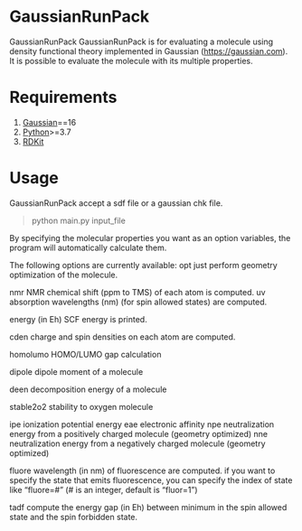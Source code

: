 # GaussianRunPack
GaussianRunPack
GaussianRunPack is for evaluating a molecule using density functional theory implemented in Gaussian (https://gaussian.com).
It is possible to evaluate the molecule with its multiple properties.

# Requirements
1. [Gaussian](https://gaussian.com)==16
2. [Python](https://www.anaconda.com/download/)>=3.7 
3. [RDKit](https://anaconda.org/rdkit/rdkit)

# Usage
GaussianRunPack accept a sdf file or a gaussian chk file.
> python main.py input_file

By specifying the molecular properties you want as an option variables,
the program will automatically calculate them. 

The following options are currently available:
opt
	just perform geometry optimization of the molecule.

nmr
	NMR chemical shift (ppm to TMS) of each atom is computed.
uv
	absorption wavelengths (nm)  (for spin allowed states) are computed.

energy (in Eh)
	SCF energy is printed.

cden
	charge and spin densities on each atom are computed.

homolumo
	HOMO/LUMO gap calculation

dipole
	dipole moment of a molecule

deen
	decomposition energy of a molecule

stable2o2
	stability to oxygen molecule

ipe
	ionization potential energy
eae
	electronic affinity 
npe
	neutralization energy from a positively charged molecule (geometry optimized)
nne
	neutralization energy from a negatively charged molecule (geometry optimized)

fluore
	wavelength (in nm) of fluorescence are computed. 
	if you want to specify the state that emits fluorescence, you can specify the index of state like
	“fluore=#” (# is an integer, default is “fluor=1”)

tadf
	compute the energy gap (in Eh) between minimum in the spin allowed state 
	and the spin forbidden state.
